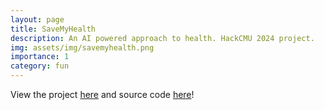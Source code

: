 ```yaml
---
layout: page
title: SaveMyHealth
description: An AI powered approach to health. HackCMU 2024 project.
img: assets/img/savemyhealth.png
importance: 1
category: fun
---
```


View the project [here](https://savemyhealth.aeylabs.com/) and source code [here](https://github.com/dkat0/save-my-health)!
